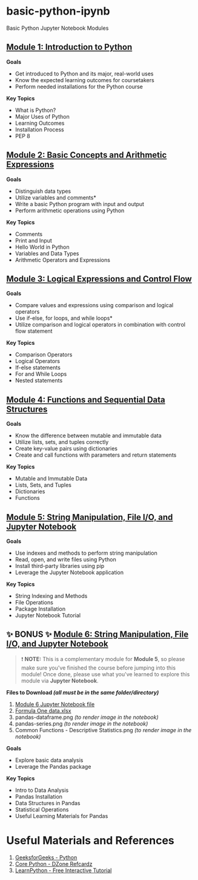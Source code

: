 # basic-python-ipynb
Basic Python Jupyter Notebook Modules


## [Module 1: Introduction to Python](https://nbviewer.org/github/nkxye/basic-python-ipynb/blob/b9a70c5f7adc41f6fc76026118fdc508e6f47a7e/Module%201%20-%20Introduction%20to%20Python.ipynb)

**Goals**
- Get introduced to Python and its major, real-world uses
- Know the expected learning outcomes for coursetakers
- Perform needed installations for the Python course

**Key Topics**
- What is Python?
- Major Uses of Python
- Learning Outcomes
- Installation Process
- PEP 8


## [Module 2: Basic Concepts and Arithmetic Expressions](https://nbviewer.org/github/nkxye/basic-python-ipynb/blob/b9a70c5f7adc41f6fc76026118fdc508e6f47a7e/Module%202%20-%20Basic%20Concepts%20and%20Arithmetic%20Operations.ipynb)

**Goals**
- Distinguish data types
- Utilize variables and comments*
- Write a basic Python program with input and output
- Perform arithmetic operations using Python

**Key Topics**
- Comments
- Print and Input
- Hello World in Python
- Variables and Data Types
- Arithmetic Operators and Expressions


## [Module 3: Logical Expressions and Control Flow](https://nbviewer.org/github/nkxye/basic-python-ipynb/blob/b9a70c5f7adc41f6fc76026118fdc508e6f47a7e/Module%203%20-%20Logical%20Expressions%20and%20Control%20Flow.ipynb)

**Goals**
- Compare values and expressions using comparison and logical operators
- Use if-else, for loops, and while loops*
- Utilize comparison and logical operators in combination with control flow statement

**Key Topics**
- Comparison Operators
- Logical Operators
- If-else statements
- For and While Loops
- Nested statements


## [Module 4: Functions and Sequential Data Structures](https://nbviewer.org/github/nkxye/basic-python-ipynb/blob/b9a70c5f7adc41f6fc76026118fdc508e6f47a7e/Module%204%20-%20Functions%20and%20Sequential%20Data%20Structures.ipynb)

**Goals**
- Know the difference between mutable and immutable data
- Utilize lists, sets, and tuples correctly
- Create key-value pairs using dictionaries
- Create and call functions with parameters and return statements

**Key Topics**
- Mutable and Immutable Data
- Lists, Sets, and Tuples
- Dictionaries
- Functions


## [Module 5: String Manipulation, File I/O, and Jupyter Notebook](https://nbviewer.org/github/nkxye/basic-python-ipynb/blob/b9a70c5f7adc41f6fc76026118fdc508e6f47a7e/Module%205%20-%20String%20Manipulation%2C%20File%20IO%2C%20Jupyter%20Notebook.ipynb)

**Goals**
- Use indexes and methods to perform string manipulation
- Read, open, and write files using Python
- Install third-party libraries using pip
- Leverage the Jupyter Notebook application


**Key Topics**
- String Indexing and Methods
- File Operations
- Package Installation
- Jupyter Notebook Tutorial


## :sparkles: BONUS :sparkles: [Module 6: String Manipulation, File I/O, and Jupyter Notebook](https://nbviewer.org/github/nkxye/basic-python-ipynb/blob/b9a70c5f7adc41f6fc76026118fdc508e6f47a7e/Module%205%20-%20String%20Manipulation%2C%20File%20IO%2C%20Jupyter%20Notebook.ipynb)

> :exclamation: **NOTE:** This is a complementary module for **Module 5**, so please make sure you've finished the course before jumping into this module!
> Once done, please use what you've learned to explore this module via **Jupyter Notebook**.

**Files to Download _(all must be in the same folder/directory)_**
1. [Module 6 Jupyter Notebook file](https://github.com/nkxye/basic-python-ipynb/blob/b9a70c5f7adc41f6fc76026118fdc508e6f47a7e/%5BBONUS%5D%20Module%206%20-%20Basic%20Data%20Analysis%20using%20Pandas.ipynb)
2. [Formula One data.xlsx](https://github.com/nkxye/basic-python-ipynb/blob/001f59ac1f59a2ccb7d71a28fc6b89d79385ca69/Formula%20One%20data.xlsx)
3. pandas-dataframe.png _(to render image in the notebook)_
4. pandas-series.png _(to render image in the notebook)_
5. Common Functions - Descriptive Statistics.png _(to render image in the notebook)_

**Goals**
- Explore basic data analysis
- Leverage the Pandas package

**Key Topics**
- Intro to Data Analysis
- Pandas Installation
- Data Structures in Pandas
- Statistical Operations
- Useful Learning Materials for Pandas


# Useful Materials and References
1. [GeeksforGeeks - Python](https://www.geeksforgeeks.org/python-programming-language/?ref=shm)
2. [Core Python - DZone Refcardz](https://dzone.com/refcardz/core-python)
3. [LearnPython - Free Interactive Tutorial](https://www.learnpython.org/)
